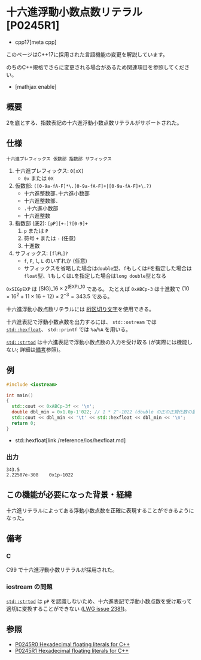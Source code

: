 # 十六進浮動小数点数リテラル [P0245R1]
* cpp17[meta cpp]
<!-- start lang caution -->

このページはC++17に採用された言語機能の変更を解説しています。

のちのC++規格でさらに変更される場合があるため関連項目を参照してください。

<!-- last lang caution -->

* [mathjax enable]

## 概要

2を底とする、指数表記の十六進浮動小数点数リテラルがサポートされた。

## 仕様

```
十六進プレフィックス 仮数部 指数部 サフィックス
```

1. 十六進プレフィックス: `0[xX]`
    * `0x` または `0X`
1. 仮数部: `([0-9a-fA-F]*\.[0-9a-fA-F]+|[0-9a-fA-F]+\.?)`
    * 十六進整数部`.`十六進小数部
    * 十六進整数部`.`
    * `.`十六進小数部
    * 十六進整数
1. 指数部 (底2): `[pP][+-]?[0-9]+`
    1. `p` または `P`
    1. 符号 `+` または `-` (任意)
    1. 十進数
1. サフィックス: `[flFL]?`
    * `f`, `F`, `l`, `L` のいずれか (任意)
    * サフィックスを省略した場合は`double`型、`f`もしくは`F`を指定した場合は`float`型、`l`もしくは`L`を指定した場合は`long double`型となる

`0xSIGpEXP` は $(\text{SIG})\_{16} \times 2^{(\text{EXP})\_{10}}$ である。
たとえば `0xABCp-3` は十進数で $(10 \times 16^2 + 11 \times 16 + 12) \times 2^{-3} = 343.5$ である。

十六進浮動小数点数リテラルには [桁区切り文字](/lang/cpp14/digit_separators.md)を使用できる。

十六進表記で浮動小数点数を出力するには、
`std::ostream` では [`std::hexfloat`](/reference/ios/hexfloat.md)、
`std::printf` では `%a`/`%A` を用いる。

[`std::strtod`](/reference/string/stod.md) は十六進表記で浮動小数点数の入力を受け取る
(が実際には機能しない; 詳細は[備考](#notes-iostreams)参照)。


## 例
```cpp example
#include <iostream>

int main()
{
  std::cout << 0xABCp-3f << '\n';
  double dbl_min = 0x1.0p-1'022; // 1 * 2^-1022 (double の正の正規化数の最小値)
  std::cout << dbl_min << '\t' << std::hexfloat << dbl_min << '\n';
  return 0;
}
```
* std::hexfloat[link /reference/ios/hexfloat.md]

### 出力
```
343.5
2.22507e-308	0x1p-1022
```


## この機能が必要になった背景・経緯
十六進リテラルによってある浮動小数点数を正確に表現することができるようになった。

## 備考

### C
C99 で十六進浮動小数リテラルが採用された。

### <a id="notes-iostreams"></a>iostream の問題
[`std::strtod`](/reference/string/stod.md) は `pP` を認識しないため、十六進表記で浮動小数点数を受け取って適切に変換することができない
([LWG issue 2381](http://cplusplus.github.io/LWG/lwg-active.html#2381))。


## 参照

* [P0245R0 Hexadecimal floating literals for C++](http://www.open-std.org/jtc1/sc22/wg21/docs/papers/2016/p0245r0.html)
* [P0245R1 Hexadecimal floating literals for C++](http://www.open-std.org/jtc1/sc22/wg21/docs/papers/2016/p0245r1.html)